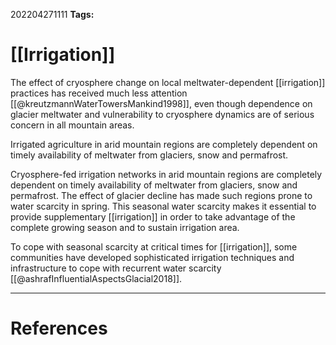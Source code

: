 
202204271111
**Tags:** 

# [[Irrigation]]
The effect of cryosphere change on local meltwater-dependent [[irrigation]] practices has received much less attention [[@kreutzmannWaterTowersMankind1998]], even though dependence on glacier meltwater and vulnerability to cryosphere dynamics are of serious concern in all mountain areas. 

Irrigated agriculture in arid mountain regions are completely dependent on timely availability of meltwater from glaciers, snow and permafrost.  

Cryosphere-fed irrigation networks in arid mountain regions are completely dependent on timely availability of meltwater from glaciers, snow and permafrost.  The effect of glacier decline has made such regions prone to water scarcity in spring. This seasonal water scarcity makes it essential to provide supplementary [[irrigation]] in order to take advantage of the complete growing season and to sustain irrigation area.

To cope with seasonal scarcity at critical times for [[irrigation]], some communities have developed sophisticated irrigation techniques and infrastructure to cope with recurrent water scarcity [[@ashrafInfluentialAspectsGlacial2018]].  




---
# References